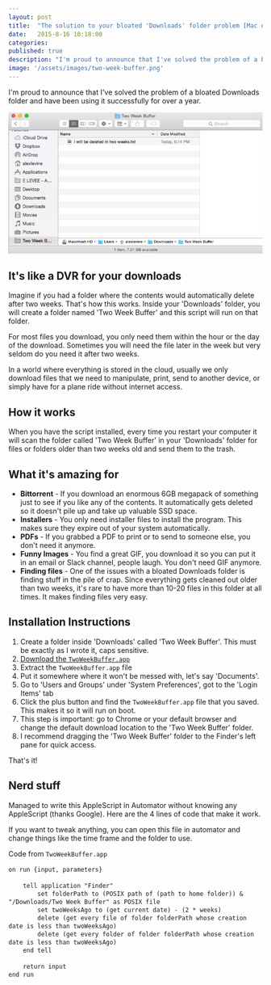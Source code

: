 ```yaml
---
layout: post
title:  "The solution to your bloated 'Downloads' folder problem [Mac only]"
date:   2015-8-16 10:18:00
categories: 
published: true
description: "I'm proud to announce that I've solved the problem of a bloated Downloads folder and have been using it successfully for over a year."
image: '/assets/images/two-week-buffer.png'
---
```


I'm proud to announce that I've solved the problem of a bloated Downloads folder and have been using it successfully for over a year.

![Example picture of the Two Week Buffer in Action](/assets/images/two-week-buffer.png)

## It's like a DVR for your downloads

Imagine if you had a folder where the contents would automatically delete after two weeks. That's how this works. Inside your 'Downloads' folder, you will create a folder named 'Two Week Buffer' and this script will run on that folder.

For most files you download, you only need them within the hour or the day of the download. Sometimes you will need the file later in the week but very seldom do you need it after two weeks.

In a world where everything is stored in the cloud, usually we only download files that we need to manipulate, print, send to another device, or simply have for a plane ride without internet access.

## How it works

When you have the script installed, every time you restart your computer it will scan the folder  called 'Two Week Buffer' in your 'Downloads' folder for files or folders older than two weeks old and send them to the trash.

## What it's amazing for

* **Bittorrent** - If you download an enormous 6GB megapack of something just to see if you like any of the contents. It automatically gets deleted so it doesn't pile up and take up valuable SSD space.
* **Installers** - You only need installer files to install the program. This makes sure they expire out of your system automatically.
* **PDFs** - If you grabbed a PDF to print or to send to someone else, you don't need it anymore.
* **Funny Images** - You find a great GIF, you download it so you can put it in an email or Slack channel, people laugh. You don't need GIF anymore.
* **Finding files** - One of the issues with a bloated Downloads folder is finding stuff in the pile of crap. Since everything gets cleaned out older than two weeks, it's rare to have more than 10-20 files in this folder at all times. It makes finding files very easy.

## Installation Instructions


1. Create a folder inside 'Downloads' called 'Two Week Buffer'. This must be exactly as I wrote it, caps sensitive.
2. [Download the `TwoWeekBuffer.app`](/installers/TwoWeekBuffer.app.zip)
3. Extract the `TwoWeekBuffer.app` file
4. Put it somewhere where it won't be messed with, let's say 'Documents'.
5. Go to 'Users and Groups' under 'System Preferences', got to the 'Login Items' tab
6. Click the plus button and find the `TwoWeekBuffer.app` file that you saved. This makes it so it will run on boot.
7. This step is important: go to Chrome or your default browser and change the default download location to the 'Two Week Buffer' folder.
8. I recommend dragging the 'Two Week Buffer' folder to the Finder's left pane for quick access.

That's it!


## Nerd stuff

Managed to write this AppleScript in Automator without knowing any AppleScript (thanks Google). Here are the 4 lines of code that make it work.

If you want to tweak anything, you can open this file in automator and change things like the time frame and the folder to use.

Code from `TwoWeekBuffer.app`

```
on run {input, parameters}
	
	tell application "Finder"
		set folderPath to (POSIX path of (path to home folder)) & "/Downloads/Two Week Buffer" as POSIX file
		set twoWeeksAgo to (get current date) - (2 * weeks)
		delete (get every file of folder folderPath whose creation date is less than twoWeeksAgo)
		delete (get every folder of folder folderPath whose creation date is less than twoWeeksAgo)
	end tell
	
	return input
end run
```